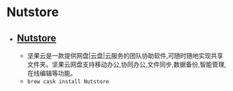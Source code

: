# Nutstore
- [Nutstore](https://www.jianguoyun.com/)
  - 
  - 坚果云是一款提供网盘|云盘|云服务的团队协助软件,可随时随地实现共享文件夹。坚果云网盘支持移动办公,协同办公,文件同步,数据备份,智能管理,在线编辑等功能。
  - `brew cask install Nutstore`
